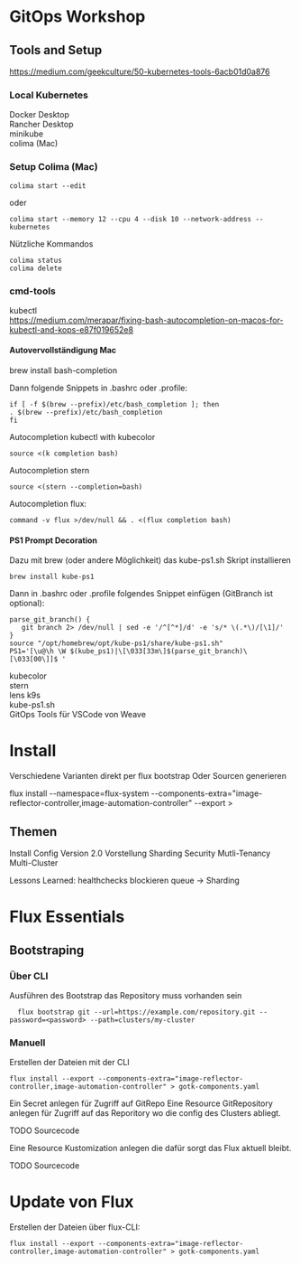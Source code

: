 # GitOps Workshop 

## Tools and Setup

https://medium.com/geekculture/50-kubernetes-tools-6acb01d0a876

### Local Kubernetes
Docker Desktop  
Rancher Desktop  
minikube  
colima (Mac)  

### Setup Colima (Mac)

```
colima start --edit
```
oder 
```
colima start --memory 12 --cpu 4 --disk 10 --network-address --kubernetes
```
Nützliche Kommandos
```
colima status
colima delete
```
### cmd-tools
kubectl  
https://medium.com/merapar/fixing-bash-autocompletion-on-macos-for-kubectl-and-kops-e87f019652e8

#### Autovervollständigung Mac
brew install bash-completion

Dann folgende Snippets in .bashrc oder .profile:  
```
if [ -f $(brew --prefix)/etc/bash_completion ]; then 
. $(brew --prefix)/etc/bash_completion
fi
```
Autocompletion kubectl with kubecolor
```
source <(k completion bash)
```
Autocompletion stern
```
source <(stern --completion=bash)
```
Autocompletion flux:  
```
command -v flux >/dev/null && . <(flux completion bash)
```

#### PS1 Prompt Decoration
Dazu mit brew (oder andere Möglichkeit) das kube-ps1.sh Skript installieren
```
brew install kube-ps1
```
Dann in .bashrc oder .profile folgendes Snippet einfügen (GitBranch ist optional):  
```
parse_git_branch() {
   git branch 2> /dev/null | sed -e '/^[^*]/d' -e 's/* \(.*\)/[\1]/'
}
source "/opt/homebrew/opt/kube-ps1/share/kube-ps1.sh"
PS1='[\u@\h \W $(kube_ps1)|\[\033[33m\]$(parse_git_branch)\[\033[00\]]$ '
```

kubecolor  
stern  
lens
k9s  
kube-ps1.sh  
GitOps Tools für VSCode von Weave

# Install
Verschiedene Varianten
direkt per flux bootstrap
Oder Sourcen generieren

flux install --namespace=flux-system --components-extra="image-reflector-controller,image-automation-controller" --export > 

## Themen
Install
Config
Version 2.0 Vorstellung
Sharding
Security
Mutli-Tenancy
Multi-Cluster

Lessons Learned:
healthchecks blockieren queue -> Sharding

# Flux Essentials

## Bootstraping

### Über CLI
Ausführen des Bootstrap das Repository muss vorhanden sein
```
  flux bootstrap git --url=https://example.com/repository.git --password=<password> --path=clusters/my-cluster
```


### Manuell
Erstellen der Dateien mit der CLI
```
flux install --export --components-extra="image-reflector-controller,image-automation-controller" > gotk-components.yaml
```

Ein Secret anlegen für Zugriff auf GitRepo
Eine Resource GitRepository anlegen für Zugriff auf das Reporitory wo die config des Clusters abliegt.

TODO Sourcecode

Eine Resource Kustomization anlegen die dafür sorgt das Flux aktuell bleibt.

TODO Sourcecode


# Update von Flux 

Erstellen der Dateien über flux-CLI:
```
flux install --export --components-extra="image-reflector-controller,image-automation-controller" > gotk-components.yaml
```

